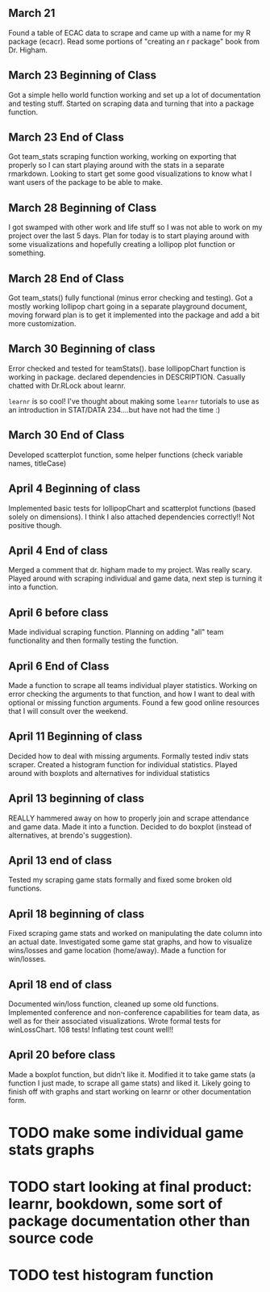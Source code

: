 ## March 21

Found a table of ECAC data to scrape and came up with a name for my R package (ecacr). Read some portions of "creating an r package" book from Dr. Higham.

## March 23 Beginning of Class

Got a simple hello world function working and set up a lot of documentation and testing stuff. Started on scraping data and turning that into a package function. 

## March 23 End of Class

Got team_stats scraping function working, working on exporting that properly so I can start playing around with the stats in a separate rmarkdown. Looking to start get some good visualizations to know what I want users of the package to be able to make.

## March 28 Beginning of Class

I got swamped with other work and life stuff so I was not able to work on my project over the last 5 days. Plan for today is to start playing around with some visualizations and hopefully creating a lollipop plot function or something. 

## March 28 End of Class

Got team_stats() fully functional (minus error checking and testing). Got a mostly working lollipop chart going in a separate playground document, moving forward plan is to get it implemented into the package and add a bit more customization. 

## March 30 Beginning of class

Error checked and tested for teamStats(). base lollipopChart function is working in package. declared dependencies in DESCRIPTION. Casually chatted with Dr.RLock about learnr.

`learnr` is so cool! I've thought about making some `learnr` tutorials to use as an introduction in STAT/DATA 234....but have not had the time :)

## March 30 End of Class

Developed scatterplot function, some helper functions (check variable names, titleCase)

## April 4 Beginning of class

Implemented basic tests for lollipopChart and scatterplot functions (based solely on dimensions). I think I also attached dependencies correctly!! Not positive though. 

## April 4 End of class

Merged a comment that dr. higham made to my project. Was really scary. Played around with scraping individual and game data, next step is turning it into a function.

## April 6 before class

Made individual scraping function. Planning on adding "all" team functionality and then formally testing the function.

## April 6 End of Class

Made a function to scrape all teams individual player statistics. Working on error checking the arguments to that function, and how I want to deal with optional or missing function arguments. Found a few good online resources that I will consult over the weekend.



## April 11 Beginning of class

Decided how to deal with missing arguments. Formally tested indiv stats scraper. Created a histogram function for individual statistics. Played around with boxplots and alternatives for individual statistics

## April 13 beginning of class

REALLY hammered away on how to properly join and scrape attendance and game data. Made it into a function. Decided to do boxplot (instead of alternatives, at brendo's suggestion). 

## April 13 end of class

Tested my scraping game stats formally and fixed some broken old functions. 

## April 18 beginning of class

Fixed scraping game stats and worked on manipulating the date column into an actual date. Investigated some game stat graphs, and how to visualize wins/losses and game location (home/away). Made a function for win/losses.

## April 18 end of class

Documented win/loss function, cleaned up some old functions. Implemented conference and non-conference capabilities for team data, as well as for their associated visualizations. Wrote formal tests for winLossChart. 108 tests! Inflating test count well!!

## April 20 before class

Made a boxplot function, but didn't like it. Modified it to take game stats (a function I just made, to scrape all game stats) and liked it. Likely going to finish off with graphs and start working on learnr or other documentation form.


# TODO make some individual game stats graphs

# TODO start looking at final product: learnr, bookdown, some sort of package documentation other than source code

# TODO test histogram function


